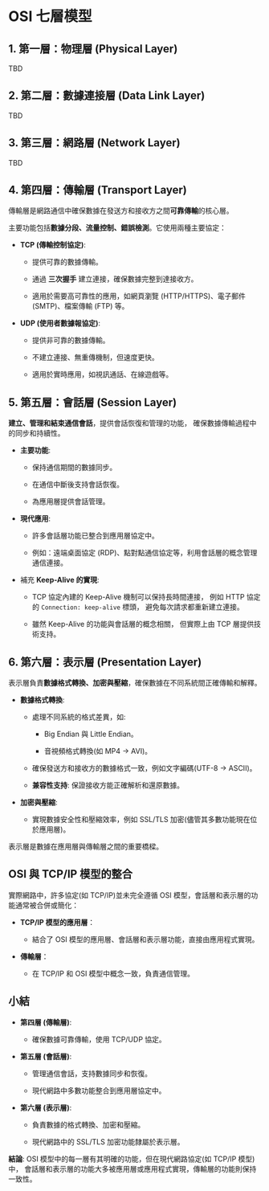 # OSI 七層模型

## **1. 第一層：物理層 (Physical Layer)**

TBD

## **2. 第二層：數據連接層 (Data Link Layer)**

TBD

## **3. 第三層：網路層 (Network Layer)**

TBD

## **4. 第四層：傳輸層 (Transport Layer)**

傳輸層是網路通信中確保數據在發送方和接收方之間**可靠傳輸**的核心層。

主要功能包括**數據分段、流量控制、錯誤檢測**。它使用兩種主要協定：

- **TCP (傳輸控制協定)**:

  - 提供可靠的數據傳輸。

  - 通過 **三次握手** 建立連接，確保數據完整到達接收方。

  - 適用於需要高可靠性的應用，如網頁瀏覽 (HTTP/HTTPS)、電子郵件 (SMTP)、檔案傳輸 (FTP) 等。

- **UDP (使用者數據報協定)**:

  - 提供非可靠的數據傳輸。

  - 不建立連接、無重傳機制，但速度更快。

  - 適用於實時應用，如視訊通話、在線遊戲等。

## **5. 第五層：會話層 (Session Layer)**

**建立、管理和結束通信會話**，提供會話恢復和管理的功能，
確保數據傳輸過程中的同步和持續性。

- **主要功能**:

  - 保持通信期間的數據同步。

  - 在通信中斷後支持會話恢復。

  - 為應用層提供會話管理。

- **現代應用**:

  - 許多會話層功能已整合到應用層協定中。

  - 例如：遠端桌面協定 (RDP)、點對點通信協定等，利用會話層的概念管理通信連接。

- 補充 **Keep-Alive 的實現**:

  - TCP 協定內建的 Keep-Alive 機制可以保持長時間連接，
    例如 HTTP 協定的 `Connection: keep-alive` 標頭，
    避免每次請求都重新建立連接。

  - 雖然 Keep-Alive 的功能與會話層的概念相關，
    但實際上由 TCP 層提供技術支持。

## **6. 第六層：表示層 (Presentation Layer)**

表示層負責**數據格式轉換、加密與壓縮**，確保數據在不同系統間正確傳輸和解釋。

- **數據格式轉換**:

  - 處理不同系統的格式差異，如:

    - Big Endian 與 Little Endian。

    - 音視頻格式轉換(如 MP4 → AVI)。

  - 確保發送方和接收方的數據格式一致，例如文字編碼(UTF-8 → ASCII)。

  - **兼容性支持**: 保證接收方能正確解析和還原數據。

- **加密與壓縮**:

  - 實現數據安全性和壓縮效率，例如 SSL/TLS 加密(儘管其多數功能現在位於應用層)。

表示層是數據在應用層與傳輸層之間的重要橋樑。

## **OSI 與 TCP/IP 模型的整合**

實際網路中，許多協定(如 TCP/IP)並未完全遵循 OSI 模型，會話層和表示層的功能通常被合併或簡化：

- **TCP/IP 模型的應用層**：

  - 結合了 OSI 模型的應用層、會話層和表示層功能，直接由應用程式實現。

- **傳輸層**：

  - 在 TCP/IP 和 OSI 模型中概念一致，負責通信管理。

## **小結**

- **第四層 (傳輸層)**:

  - 確保數據可靠傳輸，使用 TCP/UDP 協定。

- **第五層 (會話層)**:

  - 管理通信會話，支持數據同步和恢復。

  - 現代網路中多數功能整合到應用層協定中。

- **第六層 (表示層)**:

  - 負責數據的格式轉換、加密和壓縮。

  - 現代網路中的 SSL/TLS 加密功能隸屬於表示層。

**結論**:
OSI 模型中的每一層有其明確的功能，但在現代網路協定(如 TCP/IP 模型)中，
會話層和表示層的功能大多被應用層或應用程式實現，傳輸層的功能則保持一致性。
